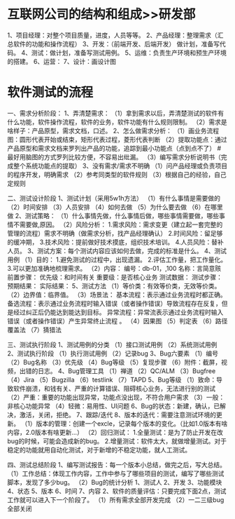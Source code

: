 # 互联网公司的结构和组成>>研发部
1、项目经理：对整个项目质量，进度，人员等等。
2、产品经理：整理需求（汇总软件的功能和操作流程）
3、开发：（前端开发、后端开发） 做计划，准备写代码。
4、测试：做计划，准备写测试用例。
5、运维：负责生产环境和预生产环境的搭建。
6、运营：
7、设计：画设计图

# 软件测试的流程
一、需求分析阶段：
1、弄清楚需求：
（1）拿到需求以后，弄清楚测试的软件有什么功能，软件操作流程，软件的业务，软件功能有什么规则限制。
（2）需求是啥样子：产品原型，需求文档，口述。
2、怎么做需求分析：
（1）画业务流程图：圆形代表开始或结束，矩形代表过程，菱形代表判断
（2）提取功能点：通过产品原型和需求文档来罗列出产品的功能，追踪到最小功能点（点到点不了）   # 最好用脑图的方式罗列比较方便，不容易出纰漏。
（3）编写需求分析说明书（完成整个系统功能点的提取）
3、没有需求/需求不明确
（1）问产品经理或负责项目的程序开发，明确需求
（2）参考同类型的软件规则
（3）根据自己的经验，自己定规则

二、测试设计阶段
1、测试计划（采用5w1h方法）
（1）有什么事情是需要做的
（2）时间安排
（3）人员安排
（4）如何去做
（5）为什么要去做
（6）在哪里做
2、测试策略：
（1）什么事情先做，什么事情后做，哪些事情需要做，哪些事情不需要做,原因。
（2）风险分析：
       1.需求风险：需求变更（建立起一套完整的管理的流程）需求不明确（做需求分析，找产品经理确认）
       2.时间风险：留足够的缓冲期，
       3.技术风险：提前做好技术摸底，组织技术培训。
       4.人员风险：替补人员。
3、测试方案：每个测试内容应该如何去做，完成的标准是什么。
4、测试用例
（1）目的：
       1.避免测试的过程中，出现遗漏。
       2.评估工作量，把工作量化。
       3.可以更加准确地梳理需求。
（2）内容：
      编号：db-01，,100
      名称：言简意赅
      前置步骤：
      优先级：和时间有关
      重要级：是否核心业务
      测试数据：
      测试步骤：
      预期结果：
      实际结果：
5、测试方法
（1）等价类：有效等价类，无效等价类。
（2）边界值：临界值。
（3）场景法：
       基本流程：表示通过业务流程时都正确。
       备选流程：表示通过业务流程时输入错误（或者操作错误）导致流程存在反复，但是经过纠正后仍能达到能达到目标。
       异常流程：异常流表示通过业务流程时输入错误（或者操作错误）产生异常终止流程 。
（4）因果图
（5）判定表
（6）路径覆盖法
（7）猜猎法

三、测试执行阶段
1、测试用例的分类
（1）接口测试用例
（2）系统测试用例
2、测试执行阶段
（1）执行测试用例
（2）记录bug
3、Bug六要素
（1）编号
（2）Bug名称
（3）优先级
（4）Bug等级
（5）复现步骤
（6）附件：截屏，视频，出错的日志。
4、Bug管理工具
（1）禅道
（2）QC/ALM
（3）Bugfree
（4）Jira
（5）Bugzilla
（6）testlink
（7）TAPD
5、Bug等级
（1）致命：导致软件崩溃，和钱有关、严重的计算错误、阻碍核心业务，无法进行别的测试
（2）严重：重要的功能出现异常，功能点没出现，不符合用户需求
（3）一般：非核心功能异常
（4）轻微：易用性、UI问题
6、Bug的状态：新建，确认，已解决，激活，关闭，拒绝。
7、跟踪/迭代
8、版本的迭代：需要注意测试环境的更新。
（1）版本的管理：创建一个excle，记录每个版本的变化。（比如1.0版本有啥内容，2.0版本有啥更新...）
（2）回归测试：
      1.全量测试：是为了防止开发在改bug的时候，可能会造成新的bug。
      2.增量测试：软件太大，就做增量测试。对于稳定的功能就用自动化测试，对于新增的不稳定功能，就人工测试。

四、测试总结阶段
1、编写测试报告：每一个版本小总结，做完之后，写大总结。
（1）工作总结：体现工作内容，工作中参与了哪些项目的测试，编写了哪些测试脚本，发现了多少bug。
（2）Bug的统计分析
         1、测试人
         2、开发
         3、功能模块
         4、状态
         5、版本
         6、时间
         7、内容
2、软件的质量评估：只要完成下面2点，测试工作就可以进入下一个阶段了。
（1）所有需求全部开发完成
（2）一二三级bug全部关闭